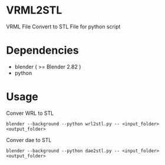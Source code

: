 # VRML2STL
VRML File Convert to STL File for python script

# Dependencies
- blender ( >= Blender 2.82 )
- python

# Usage
Conver WRL to STL
```
blender --background --python wrl2stl.py -- <input_folder> <output_folder>
```

Conver dae to STL
```
blender --background --python dae2stl.py -- <input_folder> <output_folder>
```
